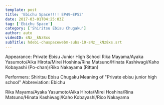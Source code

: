 ```yaml
---
template: post
title: 'Ebichu Space!!!! EP49~EP52'
date: 2017-03-01T04:25:03Z
tag: ['Ebichu Space']
category: ['Shiritsu Ebisu Chugaku']
author: auto 
videoID: sNz__kNz8xs
subTitle: hdebi-chuspacewebm-subs-10-sNz__kNz8xs.srt
---
```

Appearance: Private Ebisu Junior High School
Rika Mayama/Ayaka Yasumoto/Aika Hirota/Mirei Hoshina/Rina Matsuno/Hinata Kashiwagi/Kaho Kobayashi (Po-chan)/Riko Nakayama (Rittan)

Performers: Shiritsu Ebisu Chugaku
Meaning of "Private ebisu junior high school"
Abbreviation: Ebichu

Rika Mayama/Ayaka Yasumoto/Aika Hirota/Mirei Hoshina/Rina Matsuno/Hinata Kashiwagi/Kaho Kobayashi/Rico Nakayama
